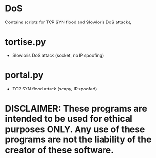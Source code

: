 # DoS
Contains scripts for TCP SYN flood and Slowloris DoS attacks, 
# tortise.py
- Slowloris DoS attack (socket, no IP spoofing)
# portal.py
- TCP SYN flood attack (scapy, IP spoofed)

# DISCLAIMER: These programs are intended to be used for ethical purposes ONLY. Any use of these programs are not the liability of the creator of these software. 
